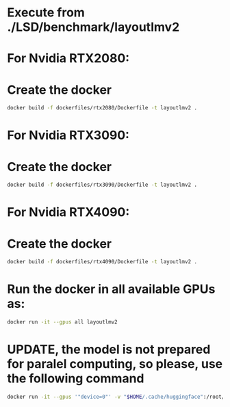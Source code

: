 # Execute from ./LSD/benchmark/layoutlmv2



# For Nvidia RTX2080:

# Create the docker
```bash
docker build -f dockerfiles/rtx2080/Dockerfile -t layoutlmv2 .
```


# For Nvidia RTX3090:

# Create the docker
```bash
docker build -f dockerfiles/rtx3090/Dockerfile -t layoutlmv2 .
```

# For Nvidia RTX4090:

# Create the docker
```bash
docker build -f dockerfiles/rtx4090/Dockerfile -t layoutlmv2 .
```

# Run the docker in all available GPUs as:
```bash
docker run -it --gpus all layoutlmv2
```

# UPDATE, the model is not prepared for paralel computing, so please, use the following command

```bash
docker run -it --gpus '"device=0"' -v "$HOME/.cache/huggingface":/root/.cache/huggingface layoutlmv2
```